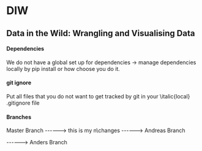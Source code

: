 # DIW
## Data in the Wild: Wrangling and Visualising Data

#### Dependencies
We do not have a global set up for dependencies -> manage dependencies locally by pip install or how choose you do it.

#### git ignore
Put all files that you do not want to get tracked by git in your \italic{local} .gitignore file

#### Branches
Master Branch ------> 
this is my n\changes
------> Andreas Branch

------> Anders Branch
